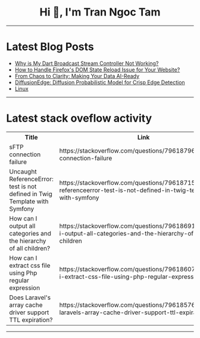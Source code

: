 <h1 align="center">Hi 👋, I'm Tran Ngoc Tam</h1>

---

# Latest Blog Posts 
<!-- BLOG-POST-LIST:START -->
- [Why is My Dart Broadcast Stream Controller Not Working?](https://dev.to/generatecodedev/why-is-my-dart-broadcast-stream-controller-not-working-p0o)
- [How to Handle Firefox&#39;s DOM State Reload Issue for Your Website?](https://dev.to/generatecodedev/how-to-handle-firefoxs-dom-state-reload-issue-for-your-website-48d)
- [From Chaos to Clarity: Making Your Data AI-Ready](https://dev.to/marcus_w/from-chaos-to-clarity-making-your-data-ai-ready-16an)
- [DiffusionEdge: Diffusion Probabilistic Model for Crisp Edge Detection](https://dev.to/sweet_mouth/diffusionedge-diffusion-probabilistic-model-for-crisp-edge-detection-2jo9)
- [Linux](https://dev.to/mr_mfrzo/linux-4n8i)
<!-- BLOG-POST-LIST:END -->

---

# Latest stack oveflow activity
<table>
  <tr><th>Title</th><th>Link</th></tr>
  <!-- STACKOVERFLOW:START --><tr><td>sFTP connection failure</td><td>https://stackoverflow.com/questions/79618796/sftp-connection-failure</td></tr><tr><td>Uncaught ReferenceError: test is not defined in Twig Template with Symfony</td><td>https://stackoverflow.com/questions/79618715/uncaught-referenceerror-test-is-not-defined-in-twig-template-with-symfony</td></tr><tr><td>How can I output all categories and the hierarchy of all children?</td><td>https://stackoverflow.com/questions/79618691/how-can-i-output-all-categories-and-the-hierarchy-of-all-children</td></tr><tr><td>How can I extract css file using Php regular expression</td><td>https://stackoverflow.com/questions/79618607/how-can-i-extract-css-file-using-php-regular-expression</td></tr><tr><td>Does Laravel&#39;s array cache driver support TTL expiration?</td><td>https://stackoverflow.com/questions/79618576/does-laravels-array-cache-driver-support-ttl-expiration</td></tr><!-- STACKOVERFLOW:END -->
</table>

---


